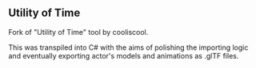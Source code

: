 Utility of Time
---

Fork of "Utility of Time" tool by cooliscool.

This was transpiled into C# with the aims of polishing the importing logic and eventually exporting actor's models and animations as .glTF files.
